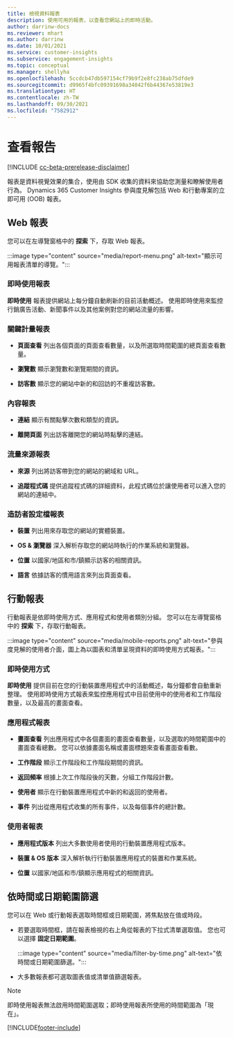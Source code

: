 ```yaml
---
title: 檢視資料報表
description: 使用可用的報表，以查看您網站上的即時活動。
author: darrinw-docs
ms.reviewer: mhart
ms.author: darrinw
ms.date: 10/01/2021
ms.service: customer-insights
ms.subservice: engagement-insights
ms.topic: conceptual
ms.manager: shellyha
ms.openlocfilehash: 5ccdcb47db597154cf79b9f2e8fc238ab75dfde9
ms.sourcegitcommit: d9965f4bfc09391698a34042f6b44367e53819e3
ms.translationtype: HT
ms.contentlocale: zh-TW
ms.lasthandoff: 09/30/2021
ms.locfileid: "7582912"
---
```

# <a name="view-reports"></a>查看報告

[!INCLUDE [cc-beta-prerelease-disclaimer](includes/cc-beta-prerelease-disclaimer.md)]

報表是資料視覺效果的集合，使用由 SDK 收集的資料來協助您測量和瞭解使用者行為。 Dynamics 365 Customer Insights 參與度見解包括 Web 和行動專案的立即可用 (OOB) 報表。  

## <a name="web-reports"></a>Web 報表

您可以在左導覽窗格中的 **探索** 下，存取 Web 報表。

:::image type="content" source="media/report-menu.png" alt-text="顯示可用報表清單的導覽。":::

### <a name="real-time-usage-report"></a>即時使用報表

**即時使用** 報表提供網站上每分鐘自動刷新的目前活動概述。 使用即時使用來監控行銷廣告活動、新聞事件以及其他案例對您的網站流量的影響。

### <a name="key-metrics-reports"></a>關鍵計量報表

- **頁面查看** 列出各個頁面的頁面查看數量，以及所選取時間範圍的總頁面查看數量。

- **瀏覽數** 顯示瀏覽數和瀏覽期間的資訊。

- **訪客數** 顯示您的網站中新的和回訪的不重複訪客數。

### <a name="content-reports"></a>內容報表

- **連結** 顯示有關點擊次數和類型的資訊。

- **離開頁面** 列出訪客離開您的網站時點擊的連結。

### <a name="traffic-sources-reports"></a>流量來源報表

- **來源** 列出將訪客帶到您的網站的網域和 URL。

- **追蹤程式碼** 提供追蹤程式碼的詳細資料，此程式碼位於讓使用者可以進入您的網站的連結中。

### <a name="visitor-profiles-reports"></a>造訪者設定檔報表

- **裝置** 列出用來存取您的網站的實體裝置。

- **OS & 瀏覽器** 深入解析存取您的網站時執行的作業系統和瀏覽器。

- **位置** 以國家/地區和市/鎮顯示訪客的相關資訊。

- **語言** 依據訪客的慣用語言來列出頁面查看。

## <a name="mobile-reports"></a>行動報表

行動報表是依即時使用方式、應用程式和使用者類別分組。 您可以在左導覽窗格中的 **探索** 下，存取行動報表。   

:::image type="content" source="media/mobile-reports.png" alt-text="參與度見解的使用者介面，圖上為以圖表和清單呈現資料的即時使用方式報表。":::   

### <a name="real-time-usage"></a>即時使用方式

**即時使用** 提供目前在您的行動裝置應用程式中的活動概述，每分鐘都會自動重新整理。 使用即時使用方式報表來監控應用程式中目前使用中的使用者和工作階段數量，以及最高的畫面查看。

### <a name="app-reports"></a>應用程式報表

- **畫面查看** 列出應用程式中各個畫面的畫面查看數量，以及選取的時間範圍中的畫面查看總數。 您可以依據畫面名稱或畫面標題來查看畫面查看數。

- **工作階段** 顯示工作階段和工作階段期間的資訊。

- **返回頻率** 根據上次工作階段後的天數，分組工作階段計數。

- **使用者** 顯示在行動裝置應用程式中新的和返回的使用者。

- **事件** 列出從應用程式收集的所有事件，以及每個事件的總計數。

### <a name="user-reports"></a>使用者報表

- **應用程式版本** 列出大多數使用者使用的行動裝置應用程式版本。

- **裝置 & OS 版本** 深入解析執行行動裝置應用程式的裝置和作業系統。

- **位置** 以國家/地區和市/鎮顯示應用程式的相關資訊。

## <a name="filter-by-time-or-date-range"></a>依時間或日期範圍篩選

您可以在 Web 或行動報表選取時間框或日期範圍，將焦點放在值或時段。 

- 若要選取時間框，請在報表檢視的右上角從報表的下拉式清單選取值。 您也可以選擇 **固定日期範圍**。 

  :::image type="content" source="media/filter-by-time.png" alt-text="依時間或日期範圍篩選。":::   

- 大多數報表都可選取圖表值或清單值篩選報表。

> [!NOTE]
> 即時使用報表無法啟用時間範圍選取；即時使用報表所使用的時間範圍為「現在」。


[!INCLUDE[footer-include](../includes/footer-banner.md)]
